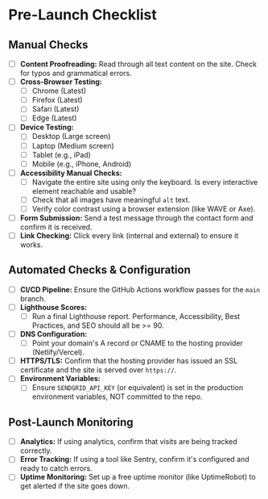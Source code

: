 # Pre-Launch Checklist

## Manual Checks

-   [ ] **Content Proofreading:** Read through all text content on the site. Check for typos and grammatical errors.
-   [ ] **Cross-Browser Testing:**
    -   [ ] Chrome (Latest)
    -   [ ] Firefox (Latest)
    -   [ ] Safari (Latest)
    -   [ ] Edge (Latest)
-   [ ] **Device Testing:**
    -   [ ] Desktop (Large screen)
    -   [ ] Laptop (Medium screen)
    -   [ ] Tablet (e.g., iPad)
    -   [ ] Mobile (e.g., iPhone, Android)
-   [ ] **Accessibility Manual Checks:**
    -   [ ] Navigate the entire site using only the keyboard. Is every interactive element reachable and usable?
    -   [ ] Check that all images have meaningful `alt` text.
    -   [ ] Verify color contrast using a browser extension (like WAVE or Axe).
-   [ ] **Form Submission:** Send a test message through the contact form and confirm it is received.
-   [ ] **Link Checking:** Click every link (internal and external) to ensure it works.

## Automated Checks & Configuration

-   [ ] **CI/CD Pipeline:** Ensure the GitHub Actions workflow passes for the `main` branch.
-   [ ] **Lighthouse Scores:**
    -   [ ] Run a final Lighthouse report. Performance, Accessibility, Best Practices, and SEO should all be >= 90.
-   [ ] **DNS Configuration:**
    -   [ ] Point your domain's A record or CNAME to the hosting provider (Netlify/Vercel).
-   [ ] **HTTPS/TLS:** Confirm that the hosting provider has issued an SSL certificate and the site is served over `https://`.
-   [ ] **Environment Variables:**
    -   [ ] Ensure `SENDGRID_API_KEY` (or equivalent) is set in the production environment variables, NOT committed to the repo.

## Post-Launch Monitoring

-   [ ] **Analytics:** If using analytics, confirm that visits are being tracked correctly.
-   [ ] **Error Tracking:** If using a tool like Sentry, confirm it's configured and ready to catch errors.
-   [ ] **Uptime Monitoring:** Set up a free uptime monitor (like UptimeRobot) to get alerted if the site goes down.